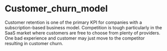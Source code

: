 # Customer_churn_model
 Customer retention is one of the primary KPI for companies with a subscription-based business model. Competition is tough particularly in the SaaS market where customers are free to choose from plenty of providers. One bad experience and customer may just move to the competitor resulting in customer churn.
